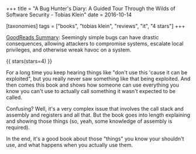 +++
title = "A Bug Hunter's Diary: A Guided Tour Through the Wilds of Software Security - Tobias Klein"
date = 2016-10-14

[taxonomies]
tags = ["books", "tobias klein", "reviews", "it", "4 stars"]
+++

[GoodReads Summary](https://www.goodreads.com/book/show/12746081-a-bug-hunter-s-diary):
Seemingly simple bugs can have drastic consequences, allowing attackers to
compromise systems, escalate local privileges, and otherwise wreak havoc on a
system.

<!-- more -->

{{ stars(stars=4) }}

For a long time you keep hearing things like "don't use this 'cause it can be
exploited", but you really never saw something like that being exploited. And
then comes this book and shows how someone can use everything you know you
can't use to actually call something it wasn't expected to be called. 

Confusing? Well, it's a very complex issue that involves the call stack and
assembly and registers and all that. But the book goes into length explaining
and showing those things (so, yeah, some knowledge of assembly is required). 

In the end, it's a good book about those "things" you know your shouldn't use,
and what happens when you actually use them. 
